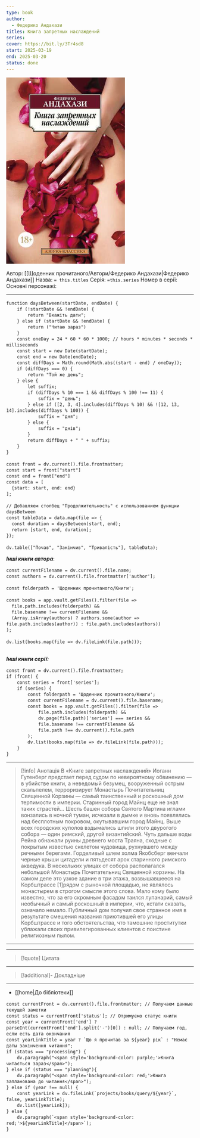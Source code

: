 ```yaml
---
type: book
author:
  - Федерико Андахази
titles: Книга запретных наслаждений
series: 
cover: https://bit.ly/3Tr4sd8
start: 2025-03-19
end: 2025-03-20
status: done
---
```

![cover|150](media/cover!150-406.jpg)

Автор: [[Щоденник прочитаного/Автори/Федерико Андахази|Федерико Андахази]]
Назва: `= this.titles`
Серія:  `=this.series`
Номер в серії:
Основні персонажі:

---
```dataviewjs
function daysBetween(startDate, endDate) {
	if (!startDate && !endDate) { 
		return "Вкажіть дати"; 
	} else if (startDate && !endDate) {
		return ("Читаю зараз")
	}
	const oneDay = 24 * 60 * 60 * 1000; // hours * minutes * seconds * milliseconds
	const start = new Date(startDate);
	const end = new Date(endDate);
	const diffDays = Math.round(Math.abs((start - end) / oneDay));
	if (diffDays === 0) {
		return "Той же день";   
	} else {
		let suffix;     
	    if (diffDays % 10 === 1 && diffDays % 100 !== 11) {
		    suffix = "день";     
	    } else if ([2, 3, 4].includes(diffDays % 10) && ![12, 13, 14].includes(diffDays % 100)) {
			suffix = "дня";     
		} else {       
			suffix = "днів";     
		}          
		return diffDays + " " + suffix;   
	} 
}  

const front = dv.current().file.frontmatter;
const start = front["start"]
const end = front["end"]
const data = [
  {start: start, end: end}
];

// Добавляем столбец "Продолжительность" с использованием функции daysBetween
const tableData = data.map(file => {
  const duration = daysBetween(start, end);
  return [start, end, duration];
});

dv.table(["Почав", "Закінчив", "Тривалість"], tableData);
```

***Інші книги автора***:
```dataviewjs
const currentFilename = dv.current().file.name;
const authors = dv.current().file.frontmatter['author'];

const folderpath = 'Щоденник прочитаного/Книги';

const books = app.vault.getFiles().filter(file =>
  file.path.includes(folderpath) &&
  file.basename !== currentFilename &&
  (Array.isArray(authors) ? authors.some(author => file.path.includes(author)) : file.path.includes(authors))
);

dv.list(books.map(file => dv.fileLink(file.path)));


```
***Інші книги серії:***
```dataviewjs
const front = dv.current().file.frontmatter;
if (front) {
	const series = front['series'];
	if (series) {
		const folderpath = 'Щоденник прочитаного/Книги';
		const currentFilename = dv.current().file.basename;
		const books = app.vault.getFiles().filter(file =>  
			file.path.includes(folderpath) && 
			dv.page(file.path)['series'] === series && 
			file.basename !== currentFilename &&
			file.path !== dv.current().file.path 
		);
		dv.list(books.map(file => dv.fileLink(file.path)));
	}
}

```

---
>[!info] Анотація
>В «Книге запретных наслаждений» Иоганн Гутенберг предстает перед судом по невероятному обвинению — в убийстве книги, а неведомый безумец, вооруженный острым скальпелем, терроризирует Монастырь Почитательниц Священной Корзины — самый таинственный и роскошный дом терпимости в империи. Старинный город Майнц еще не знал таких страстей…
> Шесть башен собора Святого Мартина иглами вонзались в ночной туман, исчезали в дымке и вновь появлялись над бесплотным покровом, окутывавшим город Майнц. Выше всех городских куполов вздымались шпили этого двурогого собора — один римский, другой византийский. Чуть дальше воды Рейна обнажали руины древнего моста Траяна, сходные с покрытым известью скелетом чудовища, рухнувшего между речными берегами. Горделивый шлем холма Якобсберг венчали черные крыши цитадели и пятьдесят арок старинного римского акведука.
> В нескольких улицах от собора располагался небольшой Монастырь Почитательниц Священной корзины. На самом деле это узкое здание в три этажа, возвышавшееся на Корбштрассе [1]рядом с рыночной площадью, не являлось монастырем в строгом смысле этого слова. Мало кому было известно, что за его скромным фасадом таился лупанарий, самый необычный и самый роскошный в империи, что, кстати сказать, означало немало. Публичный дом получил свое странное имя в результате смешения названия приютившей его улицы Корбштрассе и того обстоятельства, что тамошние проститутки ублажали своих привилегированных клиентов с поистине религиозным пылом.
___

****
>[!quote] Цитата

****
>[!additional]- Докладніше

****

- [[home|До бібліотеки]]

```dataviewjs
const currentFront = dv.current().file.frontmatter; // Получаем данные текущей заметки
const status = currentFront['status']; // Отримуємо статус книги
const year = currentFront['end'] ? parseInt(currentFront['end'].split('-')[0]) : null; // Получаем год, если есть дата окончания
const yearLinkTitle = year ? `Що я прочитав за ${year} рік` : "Немає даты закінчення читання";
if (status === "processing") {
	dv.paragraph("<span style='background-color: purple;'>Книга читається зараз</span>");
} else if (status === "planning"){
	dv.paragraph("<span style='background-color: red;'>Книга запланована до читання</span>");
} else if (year !== null) {
	const yearLink = dv.fileLink(`projects/books/query/${year}`, false, yearLinkTitle);
	dv.list([yearLink]);
} else {
	dv.paragraph(`<span style='background-color: red;'>${yearLinkTitle}</span>`);
}
```